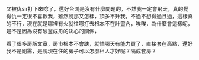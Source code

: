
又被仇sir打下來唸了，還好台鴻是沒有什麼問題的，不然我一定會飛天，真的覺得仇一定很不喜歡我，雖然說那又怎樣，頂多不升我，不過不想得過且過，這樣真的不行，現在就是哪裡有火就往哪打去根本不在計畫內，唉唉，為什麼會這樣呢，是不是因為沒有破釜成舟的決心的關係，

看了很多房版文章，房市根本不會跌，就怕哪天有能力買了，直接套在高點，還好我不是剛需，是說現在住的房子可以怎麼租人才好呢？隔成套房？

